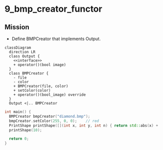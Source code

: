 # 9_bmp_creator_functor

## Mission
* Define BMPCreator that implements Output.

```mermaid
classDiagram
  direction LR
  class Output {
    <<interface>>
    + operator()(bool image)
  }
  class BMPCreator {
    - file
    - color
    + BMPCreator(file, color)
    + setColor(color)
    + operator()(bool_image) override
  }
  Output <|.. BMPCreator
```
```c++
int main() {
  BMPCreator bmpCreator("diamond.bmp");
  bmpCreator.setColor(255, 0, 0);    // red
  PrintShape printShape([](int x, int y, int n) { return std::abs(x) + std::abs(y) < n; }, bmpCreator);
  printShape(10);

  return 0;
}
```
